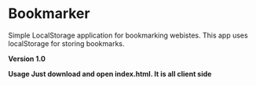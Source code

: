 # Bookmarker
Simple LocalStorage application for bookmarking webistes. This app uses localStorage for storing bookmarks.

<b>Version<b>
1.0

<b>Usage<b>
Just download and open index.html. It is all client side
